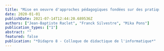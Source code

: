 ```yaml
---
title: "Mise en oeuvre d'approches pédagogiques fondées sur des pratiques de l'industrie du logiciel pour l'apprentissage de la programmation"
date: 2020-01-01
publishDate: 2021-07-14T12:44:20.689536Z
authors: ["Jean-Baptiste Raclet", "Franck Silvestre", "Mika Pons"]
publication_types: ["1"]
abstract: ""
featured: false
publication: "*Didapro 8 - Colloque de didactique de l'informatique*"
---
```


